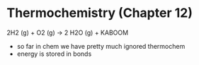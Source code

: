 # Thermochemistry (Chapter 12)
2H2 (g) + O2 (g) -> 2 H2O (g) + KABOOM

+ so far in chem we have pretty much ignored thermochem
+ energy is stored in bonds

